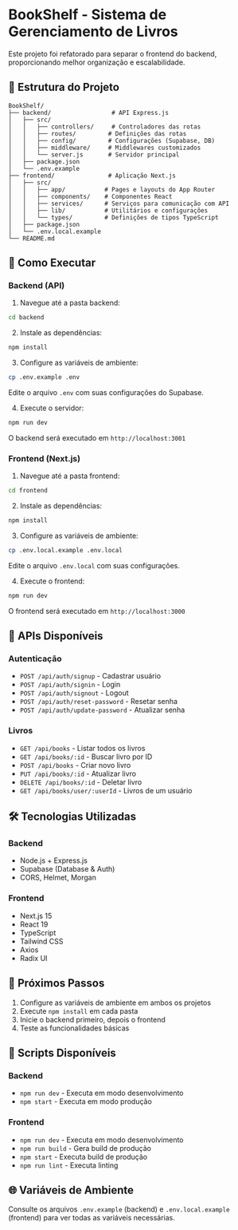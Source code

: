 # BookShelf - Sistema de Gerenciamento de Livros

Este projeto foi refatorado para separar o frontend do backend, proporcionando melhor organização e escalabilidade.

## 📁 Estrutura do Projeto

```
BookShelf/
├── backend/                 # API Express.js
│   ├── src/
│   │   ├── controllers/     # Controladores das rotas
│   │   ├── routes/         # Definições das rotas
│   │   ├── config/         # Configurações (Supabase, DB)
│   │   ├── middleware/     # Middlewares customizados
│   │   └── server.js       # Servidor principal
│   ├── package.json
│   └── .env.example
├── frontend/               # Aplicação Next.js
│   ├── src/
│   │   ├── app/           # Pages e layouts do App Router
│   │   ├── components/    # Componentes React
│   │   ├── services/      # Serviços para comunicação com API
│   │   ├── lib/           # Utilitários e configurações
│   │   └── types/         # Definições de tipos TypeScript
│   ├── package.json
│   └── .env.local.example
└── README.md
```

## 🚀 Como Executar

### Backend (API)

1. Navegue até a pasta backend:
```bash
cd backend
```

2. Instale as dependências:
```bash
npm install
```

3. Configure as variáveis de ambiente:
```bash
cp .env.example .env
```
Edite o arquivo `.env` com suas configurações do Supabase.

4. Execute o servidor:
```bash
npm run dev
```
O backend será executado em `http://localhost:3001`

### Frontend (Next.js)

1. Navegue até a pasta frontend:
```bash
cd frontend
```

2. Instale as dependências:
```bash
npm install
```

3. Configure as variáveis de ambiente:
```bash
cp .env.local.example .env.local
```
Edite o arquivo `.env.local` com suas configurações.

4. Execute o frontend:
```bash
npm run dev
```
O frontend será executado em `http://localhost:3000`

## 📡 APIs Disponíveis

### Autenticação
- `POST /api/auth/signup` - Cadastrar usuário
- `POST /api/auth/signin` - Login
- `POST /api/auth/signout` - Logout
- `POST /api/auth/reset-password` - Resetar senha
- `POST /api/auth/update-password` - Atualizar senha

### Livros
- `GET /api/books` - Listar todos os livros
- `GET /api/books/:id` - Buscar livro por ID
- `POST /api/books` - Criar novo livro
- `PUT /api/books/:id` - Atualizar livro
- `DELETE /api/books/:id` - Deletar livro
- `GET /api/books/user/:userId` - Livros de um usuário

## 🛠 Tecnologias Utilizadas

### Backend
- Node.js + Express.js
- Supabase (Database & Auth)
- CORS, Helmet, Morgan

### Frontend
- Next.js 15
- React 19
- TypeScript
- Tailwind CSS
- Axios
- Radix UI

## 📝 Próximos Passos

1. Configure as variáveis de ambiente em ambos os projetos
2. Execute `npm install` em cada pasta
3. Inicie o backend primeiro, depois o frontend
4. Teste as funcionalidades básicas

## 🔧 Scripts Disponíveis

### Backend
- `npm run dev` - Executa em modo desenvolvimento
- `npm start` - Executa em modo produção

### Frontend  
- `npm run dev` - Executa em modo desenvolvimento
- `npm run build` - Gera build de produção
- `npm start` - Executa build de produção
- `npm run lint` - Executa linting

## 🌐 Variáveis de Ambiente

Consulte os arquivos `.env.example` (backend) e `.env.local.example` (frontend) para ver todas as variáveis necessárias.